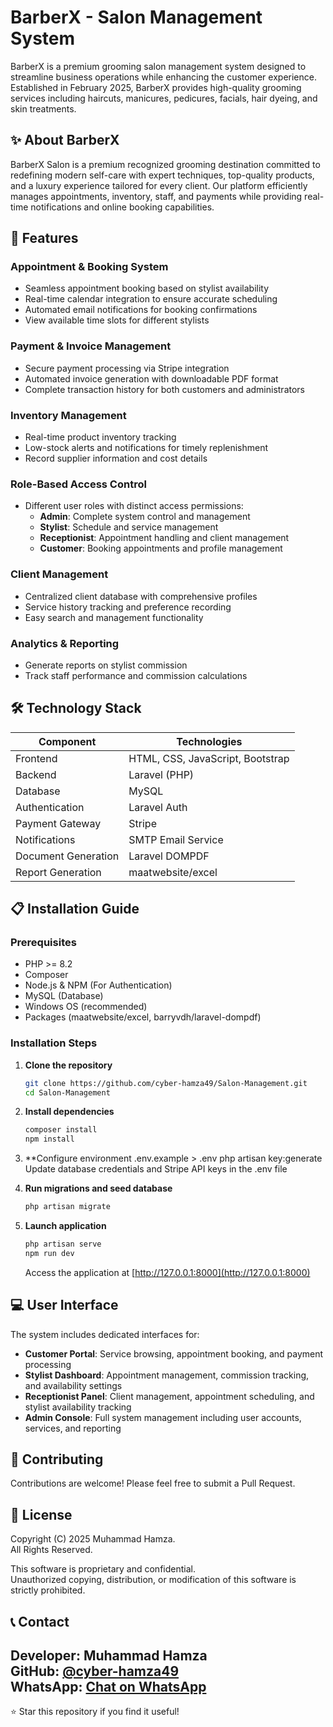 # BarberX - Salon Management System

BarberX is a premium grooming salon management system designed to streamline business operations while enhancing the customer experience. Established in February 2025, BarberX provides high-quality grooming services including haircuts, manicures, pedicures, facials, hair dyeing, and skin treatments.

## ✨ About BarberX

BarberX Salon is a premium recognized grooming destination committed to redefining modern self-care with expert techniques, top-quality products, and a luxury experience tailored for every client. Our platform efficiently manages appointments, inventory, staff, and payments while providing real-time notifications and online booking capabilities.

## 🚀 Features

### Appointment & Booking System
- Seamless appointment booking based on stylist availability
- Real-time calendar integration to ensure accurate scheduling
- Automated email notifications for booking confirmations
- View available time slots for different stylists

### Payment & Invoice Management
- Secure payment processing via Stripe integration
- Automated invoice generation with downloadable PDF format
- Complete transaction history for both customers and administrators

### Inventory Management
- Real-time product inventory tracking
- Low-stock alerts and notifications for timely replenishment
- Record supplier information and cost details

### Role-Based Access Control
- Different user roles with distinct access permissions:
  - **Admin**: Complete system control and management
  - **Stylist**: Schedule and service management
  - **Receptionist**: Appointment handling and client management
  - **Customer**: Booking appointments and profile management

### Client Management
- Centralized client database with comprehensive profiles
- Service history tracking and preference recording
- Easy search and management functionality

### Analytics & Reporting
- Generate reports on stylist commission 
- Track staff performance and commission calculations

## 🛠️ Technology Stack

| Component | Technologies |
|-----------|-------------|
| Frontend | HTML, CSS, JavaScript, Bootstrap |
| Backend | Laravel (PHP) |
| Database | MySQL |
| Authentication | Laravel Auth |
| Payment Gateway | Stripe |
| Notifications | SMTP Email Service |
| Document Generation | Laravel DOMPDF |
| Report Generation | maatwebsite/excel |

## 📋 Installation Guide

### Prerequisites
- PHP >= 8.2
- Composer
- Node.js & NPM (For Authentication)
- MySQL (Database)
- Windows OS (recommended)
- Packages (maatwebsite/excel, barryvdh/laravel-dompdf)

### Installation Steps

1. **Clone the repository**
   ```bash
   git clone https://github.com/cyber-hamza49/Salon-Management.git
   cd Salon-Management
   ```

2. **Install dependencies**
   ```bash
   composer install
   npm install
   ```

3. **Configure environment
.env.example > .env
php artisan key:generate
Update database credentials and Stripe API keys in the .env file

4. **Run migrations and seed database**
   ```bash
   php artisan migrate
   ```

5. **Launch application**
   ```bash
   php artisan serve
   npm run dev 
   ```
   
   Access the application at [http://127.0.0.1:8000](http://127.0.0.1:8000)

## 💻 User Interface

The system includes dedicated interfaces for:

- **Customer Portal**: Service browsing, appointment booking, and payment processing
- **Stylist Dashboard**: Appointment management, commission tracking, and availability settings
- **Receptionist Panel**: Client management, appointment scheduling, and stylist availability tracking
- **Admin Console**: Full system management including user accounts, services, and reporting

## 🤝 Contributing

Contributions are welcome! Please feel free to submit a Pull Request.

## 📄 License

Copyright (C) 2025 Muhammad Hamza.  
All Rights Reserved.  

This software is proprietary and confidential.  
Unauthorized copying, distribution, or modification of this software is strictly prohibited. 

## 📞 Contact

**Developer:** Muhammad Hamza  
**GitHub:** [@cyber-hamza49](https://github.com/cyber-hamza49)  
**WhatsApp:** [Chat on WhatsApp](https://wa.me/923433918549)
---

⭐ Star this repository if you find it useful!
